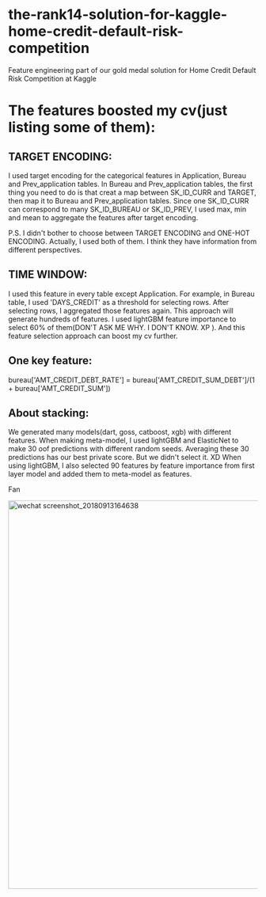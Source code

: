 # the-rank14-solution-for-kaggle-home-credit-default-risk-competition
Feature engineering part of our gold medal solution for Home Credit Default Risk Competition at Kaggle

# The features boosted my cv(just listing some of them):

## TARGET ENCODING: 

I used target encoding for the categorical features in Application, Bureau and Prev_application tables. In Bureau and Prev_application tables, the first thing you need to do is that creat a map between SK_ID_CURR and TARGET, then map it to Bureau and Prev_application tables. Since one SK_ID_CURR can correspond to many SK_ID_BUREAU or SK_ID_PREV, I used max, min and mean to aggregate the features after target encoding.

P.S. I didn't bother to choose between TARGET ENCODING and ONE-HOT ENCODING. Actually, I used both of them. I think they have information from different perspectives.

## TIME WINDOW: 

I used this feature in every table except Application. For example, in Bureau table, I used 'DAYS_CREDIT' as a threshold for selecting rows. After selecting rows, I aggregated those features again. This approach will generate hundreds of features. I used lightGBM feature importance to select 60% of them(DON'T ASK ME WHY. I DON'T KNOW. XP ). And this feature selection approach can boost my cv further.

## One key feature:

bureau['AMT_CREDIT_DEBT_RATE'] = bureau['AMT_CREDIT_SUM_DEBT']/(1 + bureau['AMT_CREDIT_SUM'])

## About stacking:

We generated many models(dart, goss, catboost, xgb) with different features. When making meta-model, I used lightGBM and ElasticNet to make 30 oof predictions with different random seeds. Averaging these 30 predictions has our best private score. But we didn't select it. XD When using lightGBM, I also selected 90 features by feature importance from first layer model and added them to meta-model as features.

Fan

<img width="785" alt="wechat screenshot_20180913164638" src="https://user-images.githubusercontent.com/40473948/45514869-9cd38f80-b774-11e8-9590-b97fd5cfe760.png">
